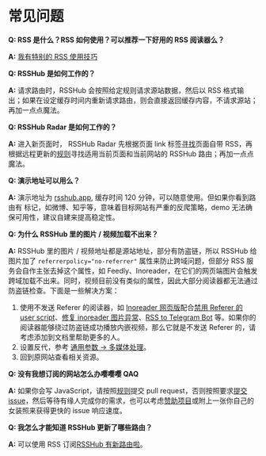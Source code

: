 # 常见问题

**Q: RSS 是什么？RSS 如何使用？可以推荐一下好用的 RSS 阅读器么？**

**A:** [我有特别的 RSS 使用技巧](https://diygod.me/ohmyrss/)

**Q: RSSHub 是如何工作的？**

**A:** 请求路由时，RSSHub 会按照给定规则请求源站数据，然后以 RSS 格式输出；如果在设定缓存时间内重新请求路由，则会直接返回缓存内容，不请求源站；再加一点点魔法。

**Q: RSSHub Radar 是如何工作的？**

**A:** 进入新页面时， RSSHub Radar 先根据页面 link 标签[寻找](https://github.com/DIYgod/RSSHub-Radar/blob/master/src/js/content/utils.js#L25)页面自带 RSS，再根据远程更新的[规则](https://github.com/DIYgod/RSSHub/blob/master/assets/radar-rules.js)寻找适用当前页面和当前网站的 RSSHub 路由；再加一点点魔法。

**Q: 演示地址可以用么？**

**A:** 演示地址为 [rsshub.app](https://rsshub.app), 缓存时间 120 分钟，可以随意使用。但如果你看到路由有 <Badge text="反爬严格" vertical="middle" type="warn"/> 标记，如微博、知乎等，意味着目标网站有严重的反爬策略，demo 无法确保可用性，建议自建来提高稳定性。

**Q: 为什么 RSSHub 里的图片 / 视频加载不出来？**

**A:** RSSHub 里的图片 / 视频地址都是源站地址，部分有防盗链，所以 RSSHub 给图片加了 `referrerpolicy="no-referrer"` 属性来防止跨域问题，但部分 RSS 服务会自作主张去掉这个属性，如 Feedly、Inoreader，在它们的网页端图片会触发跨域加载不出来。同时，视频目前没有类似的属性，因此大部分阅读器都无法通过防盗链检查。下面是一些解决方案：

1.  使用不发送 Referer 的阅读器，如 [Inoreader 网页版](https://www.inoreader.com/)配合[禁用 Referer 的 user script](https://greasyfork.org/scripts/376884)、[修复 inoreader 图片异常](https://greasyfork.org/scripts/463461-fix-image-error-at-inoreader)、[RSS to Telegram Bot](https://github.com/Rongronggg9/RSS-to-Telegram-Bot) 等。如果你的阅读器能够绕过防盗链成功播放内嵌视频，那么它就是不发送 Referer 的，请考虑添加到文档里帮助更多的人。
2.  设置反代，参考 [通用参数 -> 多媒体处理](/parameter.html#duo-mei-ti-chu-li)。
3.  回到原网站查看相关资源。

**Q: 没有我想订阅的网站怎么办嘤嘤嘤 QAQ**

**A:** 如果你会写 JavaScript，请按照[规则](/joinus/quick-start.html#ti-jiao-xin-de-rsshub-gui-ze)提交 pull request，否则按照要求[提交 issue](https://github.com/DIYgod/RSSHub/issues/new?template=rss_request_zh.md)，然后等待有缘人完成你的需求，也可以考虑[赞助项目](/support)或附上一张你自己的女装照来获得更快的 issue 响应速度。

**Q: 我怎么才能知道 RSSHub 更新了哪些路由？**

**A:** 可以使用 RSS 订阅[RSSHub 有新路由啦](/program-update.html#rsshub)。

